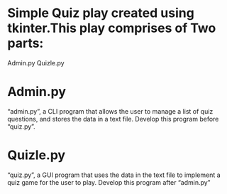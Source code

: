 
# Simple Quiz play created using tkinter.This play comprises of Two parts:

Admin.py
Quizle.py

# Admin.py
“admin.py”, a CLI program that allows the user to manage a list of quiz questions, and stores the data in a text file. Develop this program before “quiz.py”.

# Quizle.py
“quiz.py”, a GUI program that uses the data in the text file to implement a quiz game for the user to play. Develop this program after “admin.py”
